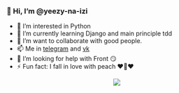 ### 👋 Hi, I’m @yeezy-na-izi
- 👀 I’m interested in Python
- 🌱 I’m currently learning Django and main principle tdd
- 💞️ I’m want to collaborate with good people.
- 📫 Me in [telegram](http://t.me/yeezy_na_izi) and [vk](https://vk.com/yeezy_na_izi)
- 🤔 I’m looking for help with Front 😏
- ⚡️ Fun fact: I fall in love with peach ❤️🍑❤️
<p align="center">
  <img src="https://github-readme-stats.vercel.app/api?username=yeezy-na-izi&show_icons=true">
</p>
